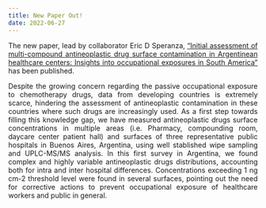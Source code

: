 ```yaml
---
title: New Paper Out!
date: 2022-06-27
---
```


The new paper, lead by collaborator Eric D Speranza, [“Initial assessment of multi-compound antineoplastic drug surface contamination in Argentinean healthcare centers: Insights into occupational exposures in South America”]( https://journals.sagepub.com/doi/abs/10.1177/10781552231188320) has been published. 

<!--more-->

Despite the growing concern regarding the passive occupational exposure to chemotherapy drugs, data from developing countries is extremely scarce, hindering the assessment of antineoplastic contamination in these countries where such drugs are increasingly used. As a first step towards filling this knowledge gap, we have measured antineoplastic drugs surface concentrations in multiple areas (i.e. Pharmacy, compounding room, daycare center patient hall) and surfaces of three representative public hospitals in Buenos Aires, Argentina, using well stablished wipe sampling and UPLC-MS/MS analysis. In this first survey in Argentina, we found complex and highly variable antineoplastic drugs distributions, accounting both for intra and inter hospital differences. Concentrations exceeding 1 ng cm-2 threshold level were found in several surfaces, pointing out the need for corrective actions to prevent occupational exposure of healthcare workers and public in general. 
<style>body {text-align: justify}</style>
